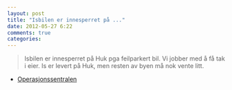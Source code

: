 ```yaml
---
layout: post
title: "Isbilen er innesperret på ..."
date: 2012-05-27 6:22
comments: true
categories: 
---
```

> Isbilen er innesperret på Huk pga feilparkert bil. Vi jobber med å få tak i eier. Is er levert på Huk, men resten av byen må nok vente litt. 
- [Operasjonssentralen](https://twitter.com/oslopolitiops/status/206737114791030784)
